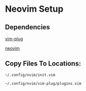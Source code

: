 # Neovim Setup

## Dependencies
[vim-plug](https://github.com/junegunn/vim-plug)

[neovim](https://neovim.io/)

## Copy Files To Locations:
```~/.config/nvim/init.vim```

```~/.config/nvim/vim-plug/plugins.vim```
